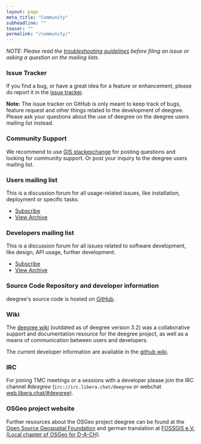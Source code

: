 ```yaml
---
layout: page
meta_title: "Community"
subheadline: ""
teaser: ""
permalink: "/community/"
---
```


<em>NOTE: Please read the <a href="/community/guidelines">troubleshooting guidelines</a> before filing an issue or asking a question on the mailing lists.</em>

### Issue Tracker

If you find a bug, or have a great idea for a feature or enhancement, please do report it in the <a href="https://github.com/deegree/deegree3/issues">issue tracker</a>.

**Note:** The issue tracker on GitHub is only meant to keep track of bugs, feature request and other things related to the development of deegree. Please ask your questions about the use of deegree on the deegree users mailing list instead.

### Community Support 

We recommend to use <a href="https://gis.stackexchange.com/questions/tagged/deegree">GIS stackexchange</a> for posting questions and looking for community support. Or post your inquiry to the deegree users mailing list.

### Users mailing list

This is a discussion forum for all usage-related issues, like installation, deployment or specific tasks.

  * <a href="https://lists.sourceforge.net/lists/listinfo/deegree-users">Subscribe</a>
  * <a href="http://sourceforge.net/mailarchive/forum.php?forum_name=deegree-users">View Archive</a>

### Developers mailing list

This is a discussion forum for all issues related to software development, like design, API usage, further development.

  * <a href="https://lists.sourceforge.net/lists/listinfo/deegree-devel">Subscribe</a>
  * <a href="http://sourceforge.net/mailarchive/forum.php?forum_name=deegree-devel">View Archive</a>

### Source Code Repository and developer information

deegree's source code is hosted on <a href="https://github.com/deegree/deegree3">GitHub</a>.

### Wiki

The <a href="http://wiki.deegree.org/">deegree wiki</a>&nbsp;(outdated as of deegree version 3.2) was a collaborative support and documentation resource for the deegree project, as well as a means of communication between users and developers. 

The current developer information are available in the <a href="https://github.com/deegree/deegree3/wiki">github wiki</a>.

### IRC

For joining TMC meetings or a sessions with a developer please join the IRC channel *#deegree* (`irc://irc.libera.chat/deegree` or webchat <a href="https://web.libera.chat/#deegree">web.libera.chat/#deegree</a>).

### OSGeo project website

Further resources about the OSGeo project deegree can be found at the <a href="https://www.osgeo.org/projects/deegree/">Open Source Geospatial Foundation</a> and german translation at <a href="https://www.fossgis.de/aktivit%c3%a4ten/langzeitf%c3%b6rderungen/deegree/">FOSSGIS e.V. (Local chapter of OSGeo for D-A-CH)</a>. 